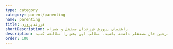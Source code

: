 ```yaml
---
type: category
category: parent/parenting
name: parenting
title: فرزندپروری
shortDescription: راﻫﻨﻤﺎی ﭘﺮورش ﻓﺮزﻧﺪان ﻣﺴﺘﻘﻞ و ﻫﻤﺮاه
description: در کنار مهارت‌های خوبی که والدین در تربیت فرزندشان اعمال می‌کنند، ‌گاهی دچارخطاهایی می‌شوند که با افزایش آگاهی و مهارت قابل اصلاح هستند. برای این که فرزندان همراه‌ و درعین حال مستقلی داشته باشید، مطالب این بخش را مطالعه کنید.
order: 100
---
```

